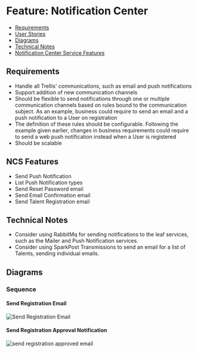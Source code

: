 # Feature: Notification Center
- [Requirements](#requirements)
- [User Stories](user-stories.feature)
- [Diagrams](#diagrams)
- [Technical Notes](#technical-notes)
- [Notification Center Service Features](#ncs-features)

## Requirements
- Handle all Trellis' communications, such as email and push notifications
- Support addition of new communication channels
- Should be flexible to send notifications through one or multiple communication channels based on rules bound to the communication subject. As an example, business could require to send an email and a push notification to a User on registration
- The definition of these rules should be configurable. Following the example given earlier, changes in business requirements could require to send a web push notification instead when a User is registered
- Should be scalable

## NCS Features
- Send Push Notification
- List Push Notification types
- Send Reset Password email
- Send Email Confirmation email
- Send Talent Registration email

## Technical Notes
- Consider using RabbitMq for sending notifications to the leaf services, such as the Mailer and Push Notification services.
- Consider using SparkPost Transmissions to send an email for a list of Talents, sending individual emails.

## Diagrams

### Sequence

#### Send Registration Email
![Send Registration Email](https://s3-eu-west-1.amazonaws.com/tw-eu-inline/411870/0/0/5afca91a02dd40af3e7c9f17efe43279.png)

#### Send Registration Approval Notification
![send registration approved email](https://s3-eu-west-1.amazonaws.com/tw-eu-inline/411870/0/0/5afca91a02dd40af3e7c9f17efe43279.png)
